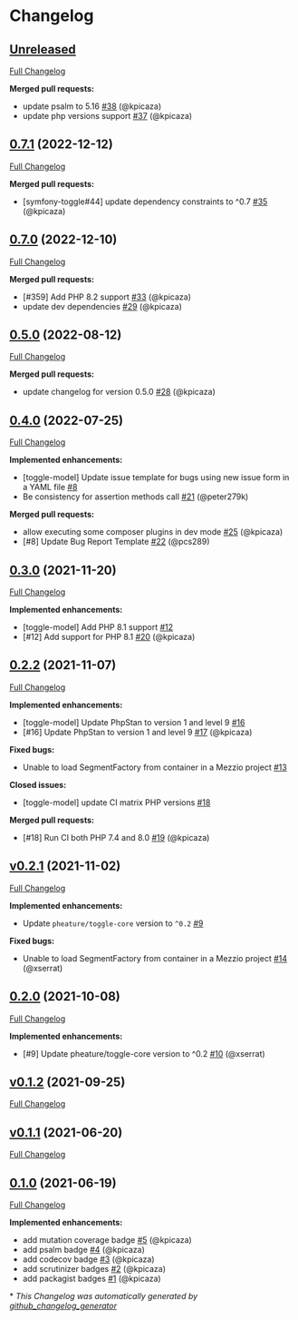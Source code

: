 # Changelog

## [Unreleased](https://github.com/pheature-flags/toggle-model/tree/0.8.0)

[Full Changelog](https://github.com/pheature-flags/toggle-model/compare/0.7.1...0.8.0)

**Merged pull requests:**

- update psalm to 5.16 [\#38](https://github.com/pheature-flags/toggle-model/pull/38) (@kpicaza)
- update php versions support [\#37](https://github.com/pheature-flags/toggle-model/pull/37) (@kpicaza)

## [0.7.1](https://github.com/pheature-flags/toggle-model/tree/0.7.1) (2022-12-12)

[Full Changelog](https://github.com/pheature-flags/toggle-model/compare/0.7.0...0.7.1)

**Merged pull requests:**

- \[symfony-toggle\#44\] update dependency constraints to ^0.7 [\#35](https://github.com/pheature-flags/toggle-model/pull/35) (@kpicaza)

## [0.7.0](https://github.com/pheature-flags/toggle-model/tree/0.7.0) (2022-12-10)

[Full Changelog](https://github.com/pheature-flags/toggle-model/compare/0.5.0...0.7.0)

**Merged pull requests:**

- \[\#359\] Add PHP 8.2 support [\#33](https://github.com/pheature-flags/toggle-model/pull/33) (@kpicaza)
- update dev dependencies [\#29](https://github.com/pheature-flags/toggle-model/pull/29) (@kpicaza)

## [0.5.0](https://github.com/pheature-flags/toggle-model/tree/0.5.0) (2022-08-12)

[Full Changelog](https://github.com/pheature-flags/toggle-model/compare/0.4.0...0.5.0)

**Merged pull requests:**

- update changelog for version 0.5.0 [\#28](https://github.com/pheature-flags/toggle-model/pull/28) (@kpicaza)

## [0.4.0](https://github.com/pheature-flags/toggle-model/tree/0.4.0) (2022-07-25)

[Full Changelog](https://github.com/pheature-flags/toggle-model/compare/0.3.0...0.4.0)

**Implemented enhancements:**

- \[toggle-model\] Update issue template for bugs using new issue form in a YAML file [\#8](https://github.com/pheature-flags/toggle-model/issues/8)
- Be consistency for assertion methods call [\#21](https://github.com/pheature-flags/toggle-model/pull/21) (@peter279k)

**Merged pull requests:**

- allow executing some composer plugins in dev mode [\#25](https://github.com/pheature-flags/toggle-model/pull/25) (@kpicaza)
- \[\#8\] Update Bug Report Template [\#22](https://github.com/pheature-flags/toggle-model/pull/22) (@pcs289)

## [0.3.0](https://github.com/pheature-flags/toggle-model/tree/0.3.0) (2021-11-20)

[Full Changelog](https://github.com/pheature-flags/toggle-model/compare/0.2.2...0.3.0)

**Implemented enhancements:**

- \[toggle-model\] Add PHP 8.1 support [\#12](https://github.com/pheature-flags/toggle-model/issues/12)
- \[\#12\] Add support for PHP 8.1 [\#20](https://github.com/pheature-flags/toggle-model/pull/20) (@kpicaza)

## [0.2.2](https://github.com/pheature-flags/toggle-model/tree/0.2.2) (2021-11-07)

[Full Changelog](https://github.com/pheature-flags/toggle-model/compare/v0.2.1...0.2.2)

**Implemented enhancements:**

- \[toggle-model\] Update PhpStan to version 1 and level 9 [\#16](https://github.com/pheature-flags/toggle-model/issues/16)
- \[\#16\] Update PhpStan to version 1 and level 9 [\#17](https://github.com/pheature-flags/toggle-model/pull/17) (@kpicaza)

**Fixed bugs:**

- Unable to load SegmentFactory from container in a Mezzio project [\#13](https://github.com/pheature-flags/toggle-model/issues/13)

**Closed issues:**

- \[toggle-model\] update CI matrix PHP versions [\#18](https://github.com/pheature-flags/toggle-model/issues/18)

**Merged pull requests:**

- \[\#18\] Run CI both PHP 7.4 and 8.0 [\#19](https://github.com/pheature-flags/toggle-model/pull/19) (@kpicaza)

## [v0.2.1](https://github.com/pheature-flags/toggle-model/tree/v0.2.1) (2021-11-02)

[Full Changelog](https://github.com/pheature-flags/toggle-model/compare/0.2.0...v0.2.1)

**Implemented enhancements:**

- Update `pheature/toggle-core` version to `^0.2`  [\#9](https://github.com/pheature-flags/toggle-model/issues/9)

**Fixed bugs:**

- Unable to load SegmentFactory from container in a Mezzio project [\#14](https://github.com/pheature-flags/toggle-model/pull/14) (@xserrat)

## [0.2.0](https://github.com/pheature-flags/toggle-model/tree/0.2.0) (2021-10-08)

[Full Changelog](https://github.com/pheature-flags/toggle-model/compare/v0.1.2...0.2.0)

**Implemented enhancements:**

- \[\#9\] Update pheature/toggle-core version to ^0.2 [\#10](https://github.com/pheature-flags/toggle-model/pull/10) (@xserrat)

## [v0.1.2](https://github.com/pheature-flags/toggle-model/tree/v0.1.2) (2021-09-25)

[Full Changelog](https://github.com/pheature-flags/toggle-model/compare/v0.1.1...v0.1.2)

## [v0.1.1](https://github.com/pheature-flags/toggle-model/tree/v0.1.1) (2021-06-20)

[Full Changelog](https://github.com/pheature-flags/toggle-model/compare/0.1.0...v0.1.1)

## [0.1.0](https://github.com/pheature-flags/toggle-model/tree/0.1.0) (2021-06-19)

[Full Changelog](https://github.com/pheature-flags/toggle-model/compare/2f1a8749945a2d11f4d2b82e4c8e53769333794a...0.1.0)

**Implemented enhancements:**

- add mutation coverage badge [\#5](https://github.com/pheature-flags/toggle-model/pull/5) (@kpicaza)
- add psalm badge [\#4](https://github.com/pheature-flags/toggle-model/pull/4) (@kpicaza)
- add codecov badge [\#3](https://github.com/pheature-flags/toggle-model/pull/3) (@kpicaza)
- add scrutinizer badges [\#2](https://github.com/pheature-flags/toggle-model/pull/2) (@kpicaza)
- add packagist badges [\#1](https://github.com/pheature-flags/toggle-model/pull/1) (@kpicaza)



\* *This Changelog was automatically generated by [github_changelog_generator](https://github.com/github-changelog-generator/github-changelog-generator)*

